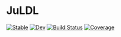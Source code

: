 # JuLDL

[![Stable](https://img.shields.io/badge/docs-stable-blue.svg)](https://MegamindHenry.github.io/JuLDL.jl/stable)
[![Dev](https://img.shields.io/badge/docs-dev-blue.svg)](https://MegamindHenry.github.io/JuLDL.jl/dev)
[![Build Status](https://github.com/MegamindHenry/JuLDL.jl/workflows/CI/badge.svg)](https://github.com/MegamindHenry/JuLDL.jl/actions)
[![Coverage](https://codecov.io/gh/MegamindHenry/JuLDL.jl/branch/master/graph/badge.svg)](https://codecov.io/gh/MegamindHenry/JuLDL.jl)

